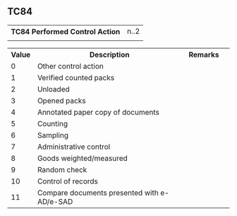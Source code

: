 ## TC84
<table>
 <tr>
  <th>
   TC84 Performed Control Action
  </th>
  <td>
   n..2
  </td>
 </tr>
 <tr>
  <td colspan="2">
  </td>
 </tr>
</table>
<table>
 <tr>
  <th>
   Value
  </th>
  <th>
   Description
  </th>
  <th>
   Remarks
  </th>
 </tr>
 <tr>
  <td>
   0
  </td>
  <td>
   Other control action
  </td>
  <td>
  </td>
  <td>
  </td>
 </tr>
 <tr>
  <td>
   1
  </td>
  <td>
   Verified counted packs
  </td>
  <td>
  </td>
  <td>
  </td>
 </tr>
 <tr>
  <td>
   2
  </td>
  <td>
   Unloaded
  </td>
  <td>
  </td>
  <td>
  </td>
 </tr>
 <tr>
  <td>
   3
  </td>
  <td>
   Opened packs
  </td>
  <td>
  </td>
  <td>
  </td>
 </tr>
 <tr>
  <td>
   4
  </td>
  <td>
   Annotated paper copy of documents
  </td>
  <td>
  </td>
  <td>
  </td>
 </tr>
 <tr>
  <td>
   5
  </td>
  <td>
   Counting
  </td>
  <td>
  </td>
  <td>
  </td>
 </tr>
 <tr>
  <td>
   6
  </td>
  <td>
   Sampling
  </td>
  <td>
  </td>
  <td>
  </td>
 </tr>
 <tr>
  <td>
   7
  </td>
  <td>
   Administrative control
  </td>
  <td>
  </td>
  <td>
  </td>
 </tr>
 <tr>
  <td>
   8
  </td>
  <td>
   Goods weighted/measured
  </td>
  <td>
  </td>
  <td>
  </td>
 </tr>
 <tr>
  <td>
   9
  </td>
  <td>
   Random check
  </td>
  <td>
  </td>
  <td>
  </td>
 </tr>
 <tr>
  <td>
   10
  </td>
  <td>
   Control of records
  </td>
  <td>
  </td>
  <td>
  </td>
 </tr>
 <tr>
  <td>
   11
  </td>
  <td>
   Compare documents presented with e-AD/e-SAD
  </td>
  <td>
  </td>
  <td>
  </td>
 </tr>
</table>
